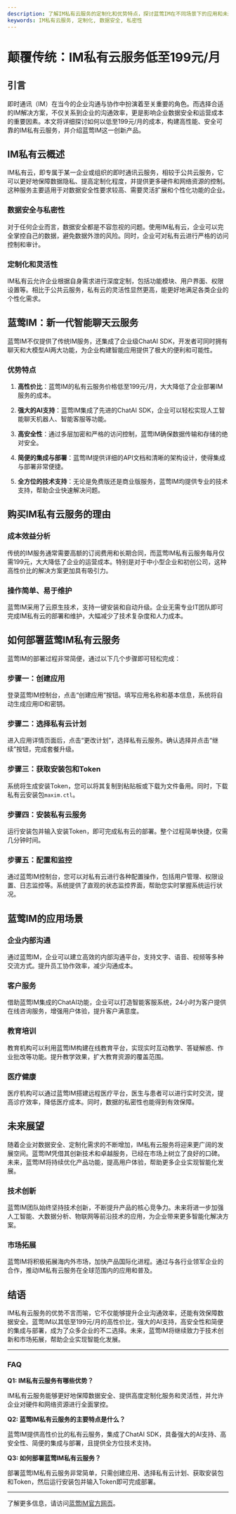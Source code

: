 ```yaml
---
description: 了解IM私有云服务的定制化和优势特点，探讨蓝莺IM在不同场景下的应用和未来发展趋势。
keywords: IM私有云服务, 定制化, 数据安全, 私密性
---
```

# 颠覆传统：IM私有云服务低至199元/月

## 引言

即时通讯（IM）在当今的企业沟通与协作中扮演着至关重要的角色。而选择合适的IM解决方案，不仅关系到企业的沟通效率，更是影响企业数据安全和运营成本的重要因素。本文将详细探讨如何以低至199元/月的成本，构建高性能、安全可靠的IM私有云服务，并介绍蓝莺IM这一创新产品。

## IM私有云概述

IM私有云，即专属于某一企业或组织的即时通讯云服务，相较于公共云服务，它可以更好地保障数据隐私、提高定制化程度，并提供更多硬件和网络资源的控制。这种服务主要适用于对数据安全性要求较高、需要灵活扩展和个性化功能的企业。

### 数据安全与私密性

对于任何企业而言，数据安全都是不容忽视的问题。使用IM私有云，企业可以完全掌控自己的数据，避免数据外泄的风险。同时，企业可对私有云进行严格的访问控制和审计。

### 定制化和灵活性

IM私有云允许企业根据自身需求进行深度定制，包括功能模块、用户界面、权限设置等。相比于公共云服务，私有云的灵活性显然更高，能更好地满足各类企业的个性化需求。

## 蓝莺IM：新一代智能聊天云服务

蓝莺IM不仅提供了传统IM服务，还集成了企业级ChatAI SDK，开发者可同时拥有聊天和大模型AI两大功能，为企业构建智能应用提供了极大的便利和可能性。

### 优势特点

1. **高性价比**：蓝莺IM的私有云服务价格低至199元/月，大大降低了企业部署IM服务的成本。
  
2. **强大的AI支持**：蓝莺IM集成了先进的ChatAI SDK，企业可以轻松实现人工智能聊天机器人、智能客服等功能。

3. **高安全性**：通过多层加密和严格的访问控制，蓝莺IM确保数据传输和存储的绝对安全。
  
4. **简便的集成与部署**：蓝莺IM提供详细的API文档和清晰的架构设计，使得集成与部署非常便捷。
  
5. **全方位的技术支持**：无论是免费版还是商业版服务，蓝莺IM均提供专业的技术支持，帮助企业快速解决问题。

## 购买IM私有云服务的理由

### 成本效益分析

传统的IM服务通常需要高额的订阅费用和长期合同，而蓝莺IM私有云服务每月仅需199元，大大降低了企业的运营成本。特别是对于中小型企业和初创公司，这种高性价比的解决方案更加具有吸引力。

### 操作简单、易于维护

蓝莺IM采用了云原生技术，支持一键安装和自动升级。企业无需专业IT团队即可完成IM私有云的部署和维护，大幅减少了技术复杂度和人力成本。

## 如何部署蓝莺IM私有云服务

蓝莺IM的部署过程非常简便，通过以下几个步骤即可轻松完成：

### 步骤一：创建应用

登录蓝莺IM控制台，点击“创建应用”按钮。填写应用名称和基本信息，系统将自动生成应用ID和密钥。

### 步骤二：选择私有云计划

进入应用详情页面后，点击“更改计划”，选择私有云服务。确认选择并点击“继续”按钮，完成套餐升级。

### 步骤三：获取安装包和Token

系统将生成安装Token，您可以将其复制到粘贴板或下载为文件备用。同时，下载私有云安装包`maxim.ctl`。

### 步骤四：安装私有云服务

运行安装包并输入安装Token，即可完成私有云的部署。整个过程简单快捷，仅需几分钟时间。

### 步骤五：配置和监控

通过蓝莺IM控制台，您可以对私有云进行各种配置操作，包括用户管理、权限设置、日志监控等。系统提供了直观的状态监控界面，帮助您实时掌握系统运行状况。

## 蓝莺IM的应用场景

### 企业内部沟通

通过蓝莺IM，企业可以建立高效的内部沟通平台，支持文字、语音、视频等多种交流方式。提升员工协作效率，减少沟通成本。

### 客户服务

借助蓝莺IM集成的ChatAI功能，企业可以打造智能客服系统，24小时为客户提供在线咨询服务，增强用户体验，提升客户满意度。

### 教育培训

教育机构可以利用蓝莺IM构建在线教育平台，实现实时互动教学、答疑解惑、作业批改等功能。提升教学效果，扩大教育资源的覆盖范围。

### 医疗健康

医疗机构可以通过蓝莺IM搭建远程医疗平台，医生与患者可以进行实时交流，提高诊疗效率，降低医疗成本。同时，数据的私密性也能得到有效保障。

## 未来展望

随着企业对数据安全、定制化需求的不断增加，IM私有云服务将迎来更广阔的发展空间。蓝莺IM凭借其创新技术和卓越服务，已经在市场上树立了良好的口碑。未来，蓝莺IM将持续优化产品功能，提高用户体验，帮助更多企业实现智能化发展。

### 技术创新

蓝莺IM团队始终坚持技术创新，不断提升产品的核心竞争力。未来将进一步加强人工智能、大数据分析、物联网等前沿技术的应用，为企业带来更多智能化解决方案。

### 市场拓展

蓝莺IM将积极拓展海内外市场，加快产品国际化进程。通过与各行业领军企业的合作，推动IM私有云服务在全球范围内的应用和普及。

## 结语

IM私有云服务的优势不言而喻，它不仅能够提升企业沟通效率，还能有效保障数据安全。蓝莺IM以其低至199元/月的高性价比，强大的AI支持，高安全性和简便的集成与部署，成为了众多企业的不二选择。未来，蓝莺IM将继续致力于技术创新和市场拓展，帮助企业实现智能化发展。

---

### FAQ

**Q1: IM私有云服务有哪些优势？**

IM私有云服务能够更好地保障数据安全、提供高度定制化服务和灵活性，并允许企业对硬件和网络资源进行全面掌控。

**Q2: 蓝莺IM私有云服务的主要特点是什么？**

蓝莺IM提供高性价比的私有云服务，集成了ChatAI SDK，具备强大的AI支持、高安全性、简便的集成与部署，且提供全方位技术支持。

**Q3: 如何部署蓝莺IM私有云服务？**

部署蓝莺IM私有云服务非常简单，只需创建应用、选择私有云计划、获取安装包和Token，然后运行安装包并输入Token即可完成部署。

---

了解更多信息，请访问[蓝莺IM官方网页](https://www.lanyingim.com)。